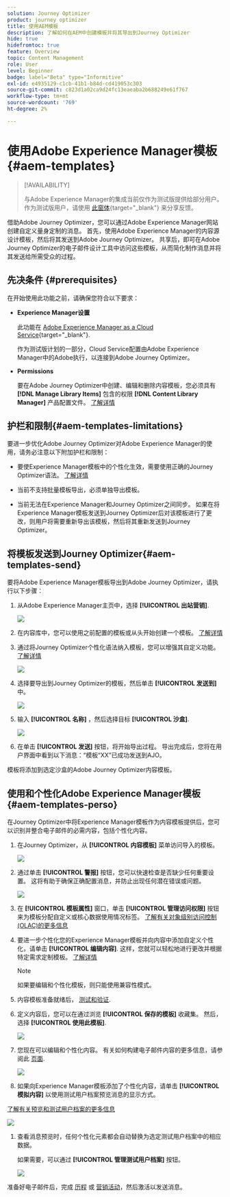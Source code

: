 ```yaml
---
solution: Journey Optimizer
product: journey optimizer
title: 使用AEM模板
description: 了解如何在AEM中创建模板并将其导出到Journey Optimizer
hide: true
hidefromtoc: true
feature: Overview
topic: Content Management
role: User
level: Beginner
badge: label="Beta" type="Informitive"
exl-id: e4935129-c1cb-41b1-b84d-cd419053c303
source-git-commit: c823d1a02ca9d24fc13eaeaba2b688249e61f767
workflow-type: tm+mt
source-wordcount: '769'
ht-degree: 2%

---
```


# 使用Adobe Experience Manager模板 {#aem-templates}

>[!AVAILABILITY]
>
>与Adobe Experience Manager的集成当前仅作为测试版提供给部分用户。
> 作为测试版用户，请使用 [此窗体](https://forms.office.com/pages/responsepage.aspx?id=Wht7-jR7h0OUrtLBeN7O4Wf0cbVTQ3tCpW_unE-w8-JUN1FaNlAzNkhPSUdaSkJXVFRCNTRJNVRFSy4u){target="_blank"} 来分享反馈。

借助Adobe Journey Optimizer，您可以通过Adobe Experience Manager网站创建自定义量身定制的消息。 首先，使用Adobe Experience Manager的内容源设计模板，然后将其发送到Adobe Journey Optimizer。 共享后，即可在Adobe Journey Optimizer的电子邮件设计工具中访问这些模板，从而简化制作消息并将其发送给所需受众的过程。

## 先决条件 {#prerequisites}

在开始使用此功能之前，请确保您符合以下要求：

* **Experience Manager设置**

   此功能在 [Adobe Experience Manager as a Cloud Service](https://experienceleague.adobe.com/docs/experience-manager-cloud-service/content/overview/introduction.html){target="_blank"}.

   作为测试版计划的一部分，Cloud Service配置由Adobe Experience Manager中的Adobe执行，以连接到Adobe Journey Optimizer。

* **Permissions**

   要在Adobe Journey Optimizer中创建、编辑和删除内容模板，您必须具有 **[!DNL Manage Library Items]** 包含的权限 **[!DNL Content Library Manager]** 产品配置文件。 [了解详情](../administration/ootb-product-profiles.md#content-library-manager)

## 护栏和限制{#aem-templates-limitations}

要进一步优化Adobe Journey Optimizer对Adobe Experience Manager的使用，请务必注意以下附加护栏和限制：

* 要使Experience Manager模板中的个性化生效，需要使用正确的Journey Optimizer语法。 [了解详情](../personalization/personalization-syntax.md)

* 当前不支持批量模板导出，必须单独导出模板。

* 当前无法在Experience Manager和Journey Optimizer之间同步。 如果在将Experience Manager模板发送到Journey Optimizer后对该模板进行了更改，则用户将需要重新导出该模板，然后将其重新发送到Journey Optimizer。

## 将模板发送到Journey Optimizer{#aem-templates-send}

要将Adobe Experience Manager模板导出到Adobe Journey Optimizer，请执行以下步骤：

1. 从Adobe Experience Manager主页中，选择 **[!UICONTROL 出站营销]**.

   ![](assets/aem-outbound-menu.png)

1. 在内容库中，您可以使用之前配置的模板或从头开始创建一个模板。 [了解详情](https://experienceleague.adobe.com/docs/experience-manager-65/authoring/authoring/managing-pages.html?lang=en#creating-a-new-page)

1. 通过将Journey Optimizer个性化语法纳入模板，您可以增强其自定义功能。 [了解详情](../personalization/personalization-syntax.md)

   ![](assets/aem_ajo_4.png)

1. 选择要导出到Journey Optimizer的模板，然后单击 **[!UICONTROL 发送到]** 中。

   ![](assets/aem-advanced-menu.png)

1. 输入 **[!UICONTROL 名称]** ，然后选择目标 **[!UICONTROL 沙盒]**.

   ![](assets/aem-send-template-settings.png)

1. 在单击 **[!UICONTROL 发送]** 按钮，将开始导出过程。 导出完成后，您将在用户界面中看到以下消息：“模板“XX”已成功发送到AJO。

模板将添加到选定沙盒的Adobe Journey Optimizer内容模板。

## 使用和个性化Adobe Experience Manager模板{#aem-templates-perso}

在Journey Optimizer中将Experience Manager模板作为内容模板提供后，您可以识别并整合电子邮件的必需内容，包括个性化内容。

1. 在Journey Optimizer，从 **[!UICONTROL 内容模板]** 菜单访问导入的模板。

   ![](assets/aem_ajo_1.png)

1. 通过单击 **[!UICONTROL 警报]** 按钮，您可以快速检查是否缺少任何重要设置。 这将有助于确保正确配置消息，并防止出现任何潜在错误或问题。

   ![](assets/aem_ajo_2.png)

1. 在 **[!UICONTROL 模板属性]** 窗口，单击 **[!UICONTROL 管理访问权限]** 按钮来为模板分配自定义或核心数据使用情况标签。 [了解有关对象级别访问控制(OLAC)的更多信息](../administration/object-based-access.md)

1. 要进一步个性化您的Experience Manager模板并向内容中添加自定义个性化，请单击 **[!UICONTROL 编辑内容]**. 这样，您就可以轻松地进行更改并根据特定需求定制模板。 [了解详情](get-started-email-design.md)

   >[!NOTE]
   >
   > 如果要编辑和个性化模板，则只能使用兼容性模式。

1. 内容模板准备就绪后， [测试和验证](content-templates.md#test-template).

1. 定义内容后，您可以在通过浏览 **[!UICONTROL 保存的模板]** 收藏集。 然后，选择 **[!UICONTROL 使用此模板]**.

   ![](assets/aem_ajo_3.png)

1. 您现在可以编辑和个性化内容。 有关如何构建电子邮件内容的更多信息，请参阅此 [页面](content-from-scratch.md).

   ![](assets/aem_ajo_5.png)

1. 如果向Experience Manager模板添加了个性化内容，请单击 **[!UICONTROL 模拟内容]** 以使用测试用户档案预览消息的显示方式。

[了解有关预览和测试用户档案的更多信息](../email/preview.md)

   ![](assets/aem_ajo_6.png)

1. 查看消息预览时，任何个性化元素都会自动替换为选定测试用户档案中的相应数据。

   如果需要，可以通过 **[!UICONTROL 管理测试用户档案]** 按钮。

   ![](assets/aem_ajo_7.png)

准备好电子邮件后，完成 [历程](../building-journeys/journey-gs.md) 或 [营销活动](../campaigns/create-campaign.md)，然后激活以发送消息。
